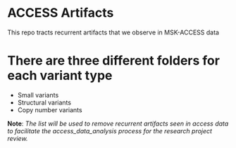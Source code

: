 # ACCESS Artifacts
This repo tracts recurrent artifacts that we observe in MSK-ACCESS data

# There are three different folders for each variant type
- Small variants
- Structural variants
- Copy number variants

**Note**: *The list will be used to remove recurrent artifacts seen in access data to facilitate the access_data_analysis process for the research project review.*
